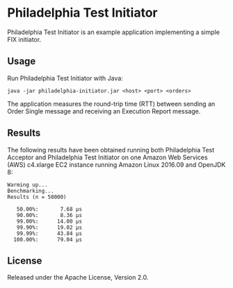 # Philadelphia Test Initiator

Philadelphia Test Initiator is an example application implementing a simple
FIX initiator.

## Usage

Run Philadelphia Test Initiator with Java:

    java -jar philadelphia-initiator.jar <host> <port> <orders>

The application measures the round-trip time (RTT) between sending an Order
Single message and receiving an Execution Report message.

## Results

The following results have been obtained running both Philadelphia Test
Acceptor and Philadelphia Test Initiator on one Amazon Web Services (AWS)
c4.xlarge EC2 instance running Amazon Linux 2016.09 and OpenJDK 8:

```
Warming up...
Benchmarking...
Results (n = 50000)

   50.00%:       7.68 µs
   90.00%:       8.36 µs
   99.00%:      14.00 µs
   99.90%:      19.02 µs
   99.99%:      43.84 µs
  100.00%:      79.04 µs
```

## License

Released under the Apache License, Version 2.0.
